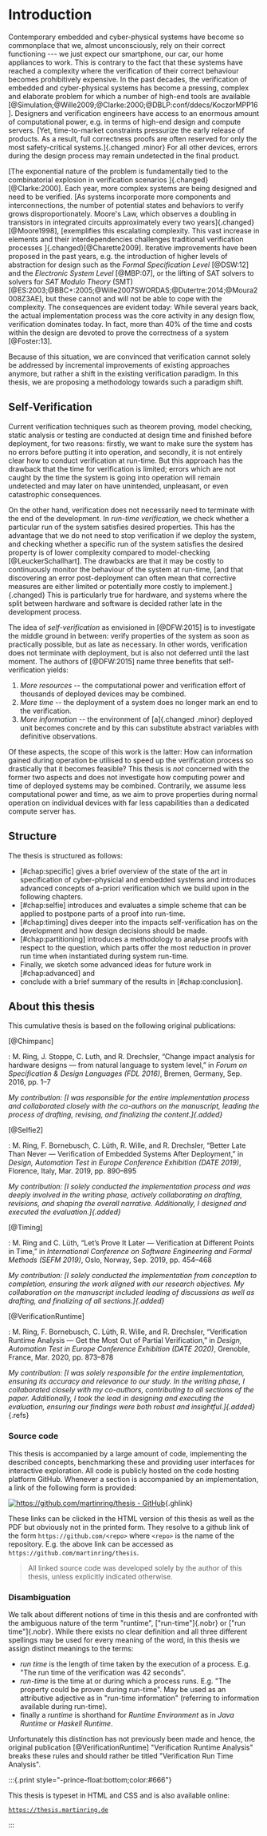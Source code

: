 # Introduction

Contemporary embedded and cyber-physical systems have become so commonplace that
we, almost unconsciously, rely on their correct functioning --- we just expect
our smartphone, our car, our home appliances to work. This is contrary to the
fact that these systems have reached a complexity where the verification of
their correct behaviour becomes prohibitively expensive. In the past decades,
the verification of embedded and cyber-physical systems has become a pressing,
complex and elaborate problem for which a number of high-end tools are available
[@Simulation;@Wille2009;@Clarke:2000;@DBLP:conf/ddecs/KoczorMPP16]. Designers
and verification engineers have access to an enormous amount of computational
power, e.g. in terms of high-end design and compute servers. [Yet,
time-to-market constraints pressurize the early release of products. As a
result, full correctness proofs are often reserved for only the most
safety-critical systems.]{.changed .minor} For all other devices, errors during
the design process may remain undetected in the final product.

[The exponential nature of the problem is fundamentally tied to the
combinatorial explosion in verification scenarios
]{.changed}[@Clarke:2000]. Each year, more complex systems
are being designed and need to be verified. [As systems incorporate more
components and interconnections, the number of potential states and behaviors to
verify grows disproportionately. Moore's Law, which observes a doubling in
transistors in integrated circuits approximately every two years]{.changed}
[@Moore1998], [exemplifies this escalating complexity. This vast
increase in elements and their interdependencies challenges traditional
verification processes ]{.changed}[@Charette2009].
Iterative improvements have been proposed in the past years, e.g. the
introduction of higher levels of abstraction for design such as the *Formal
Specification Level* [@DSW:12] and the *Electronic System Level* [@MBP:07], or
the lifting of SAT solvers to solvers for *SAT Modulo Theory* (SMT)
[@ES:2003;@BBC+:2005;@Wille2007SWORDAS;@Dutertre:2014;@Moura2008Z3AE], but these
cannot and will not be able to cope with the complexity. The consequences are
evident today: While several years back, the actual implementation process was
the core activity in any design flow, verification dominates today. In fact,
more than 40% of the time and costs within the design are devoted to prove the
correctness of a system [@Foster:13].

Because of this situation, we are convinced that verification cannot solely be 
addressed by incremental improvements of existing approaches anymore, but rather 
a shift in the existing verification paradigm. In this thesis, we are proposing 
a methodology towards such a paradigm shift. 

## Self-Verification

Current verification techniques such as theorem proving, model checking,
static analysis or testing are conducted at design time and finished before deployment,
for two reasons: firstly, we want to make sure the system has no errors
before putting it into operation, and secondly, it is not entirely clear
how to conduct verification at run-time. But this approach has the drawback that the
time for verification is limited; errors which are not caught by the time
the system is going into operation will remain undetected and may later on
have unintended, unpleasant, or even catastrophic consequences.

On the other hand, verification does not necessarily need to terminate with
the end of the development. In *run-time verification*, we check whether
a particular run of the system satisfies desired properties. This
has the advantage that we do not need to stop verification if we deploy the
system, and checking whether a specific run of the system satisfies the
desired property is of lower complexity compared to
model-checking [@LeuckerSchallhart]. The drawbacks are that it may be
costly to continuously monitor the behaviour of the system at run-time, [and
that discovering an error post-deployment can often mean that corrective 
measures are either limited or potentially more costly to implement.]{.changed} 
This is particularly true for hardware, and systems where the split between 
hardware and software is decided rather late in the development process.

The idea of *self-verification* as envisioned in [@DFW:2015] is to investigate 
the middle ground in between: verify properties of the system as soon as 
practically possible, but as late as necessary. In other words, verification 
does not terminate with deployment, but is also not deferred until the last moment.
The authors of [@DFW:2015] name three benefits that self-verification yields:

1. *More resources* -- the computational power and verification effort of 
   thousands of deployed devices may be combined.
1. *More time* -- the deployment of a system does no longer mark an end to the
   verification.
1. *More information* -- the environment of [a]{.changed .minor} deployed unit 
   becomes concrete and by this can substitute abstract variables with definitive 
   observations.

Of these aspects, the scope of this work is the latter: How can information 
gained during operation be utilised to speed up the verification process so 
drastically that it becomes feasible? This thesis is *not* concerned with the 
former two aspects and does not investigate how computing power and time of 
deployed systems may be combined. Contrarily, we assume less computational power 
and time, as we aim to prove properties during normal operation on individual 
devices with far less capabilities than a dedicated compute server has.

## Structure

The thesis is structured as follows: 

- [#chap:specific] gives a brief overview of the state of the art in 
  specification of cyber-physicial and embedded systems and introduces 
  advanced concepts of a-priori verification which we build upon in the 
  following chapters.
- [#chap:selfie] introduces and evaluates a simple scheme that can be applied to 
  postpone parts of a proof into run-time.
- [#chap:timing] dives deeper into the impacts self-verification has on the 
  development and how design decisions should be made. 
- [#chap:partitioning] introduces a methodology to analyse proofs with respect 
  to the question, which parts offer the most reduction in prover run time when 
  instantiated during system run-time. 
- Finally, we sketch some advanced ideas for future work in [#chap:advanced] and 
- conclude with a brief summary of the results in [#chap:conclusion].

## About this thesis

This cumulative thesis is based on the following original publications:

[@Chimpanc]

: M. Ring, J. Stoppe, C. Luth, and R. Drechsler, “Change impact analysis for 
  hardware designs — from natural language to system level,” in *Forum on 
  Specification & Design Languages (FDL 2016)*, Bremen, Germany, Sep. 2016, pp. 
  1–7

  *My contribution: [I was responsible for the entire implementation process and 
  collaborated closely with the co-authors on the manuscript, leading the 
  process of drafting, revising, and finalizing the content.]{.added}*

[@Selfie2]

: M. Ring, F. Bornebusch, C. Lüth, R. Wille, and R. Drechsler, “Better Late Than 
  Never — Verification of Embedded Systems After Deployment,” in *Design, 
  Automation Test in Europe Conference Exhibition (DATE 2019)*, Florence, Italy, 
  Mar. 2019, pp. 890–895

  *My contribution: [I solely conducted the implementation process and was 
  deeply involved in the writing phase, actively collaborating on drafting, 
  revisions, and shaping the overall narrative. Additionally, I designed and 
  executed the evaluation.]{.added}*

[@Timing]

: M. Ring and C. Lüth, “Let’s Prove It Later — Verification at Different Points 
  in Time,” in *International Conference on Software Engineering and Formal 
  Methods (SEFM 2019)*, Oslo, Norway, Sep. 2019, pp. 454–468

  *My contribution: [I solely conducted the implementation from conception to 
  completion, ensuring the work aligned with our research objectives. My 
  collaboration on the manuscript included leading of discussions as well 
  as drafting, and finalizing of all sections.]{.added}*

[@VerificationRuntime]

: M. Ring, F. Bornebusch, C. Lüth, R. Wille, and R. Drechsler, “Verification 
  Runtime Analysis — Get the Most Out of Partial Verification,” in *Design, 
  Automation Test in Europe Conference Exhibition (DATE 2020)*, Grenoble, France, 
  Mar. 2020, pp. 873–878

  *My contribution: [I was solely responsible for the entire implementation, 
  ensuring its accuracy and relevance to our study. In the 
  writing phase, I collaborated closely with my co-authors, contributing to 
  all sections of the paper. Additionally, I took the lead in designing and 
  executing the evaluation, ensuring our findings were both robust and 
  insightful.]{.added}*
{.refs}

### Source code

This thesis is accompanied by a large amount of code, implementing the described 
concepts, benchmarking these and providing user interfaces for interactive 
exploration. All code is publicly hosted on the code hosting platform GitHub. 
Whenever a section is accompanied by an implementation, a link of the following 
form is provided:

[![https://github.com/martinring/thesis - GitHub](https://gh-card.dev/repos/martinring/thesis.svg?fullname=)](https://github.com/martinring/thesis){.ghlink}

These links can be clicked in the HTML version of this thesis as well as the PDF 
but obviously not in the printed form. They resolve to a github link of the 
form `https://github.com/<repo>` where `<repo>` is the name of the repository. 
E.g. the above link can be accessed as `https://github.com/martinring/thesis`.

> All linked source code was developed solely by the author of this thesis,
> unless explicitly indicated otherwise.

### Disambiguation

We talk about different notions of time in this thesis and are confronted with 
the ambiguous nature of the term "runtime", ["run-time"]{.nobr} or ["run time"]{.nobr}. While 
there exists no clear definition and all three different spellings may be used 
for every meaning of the word, in this thesis we assign distinct meanings to the 
terms:

- *run time* is the length of time taken by the execution of a process. 
  E.g. "The run time of the verification was 42 seconds".
- *run-time* is the time at or during which a process runs. 
  E.g. "The property could be proven during run-time". May be used as an 
  attributive adjective as in "run-time information" (referring to information
  available during run-time).
- finally a *runtime* is shorthand for *Runtime Environment* as in 
  *Java Runtime* or *Haskell Runtime*.

Unfortunately this distinction has not previously been made and hence, the 
original publication [@VerificationRuntime] "Verification Runtime Analysis" 
breaks these rules and should rather be titled "Verification Run Time Analysis".

:::{.print style="-prince-float:bottom;color:#666"}

This thesis is typeset in HTML and CSS and is also available online:

[`https://thesis.martinring.de`](https://thesis.martinring.de)

:::